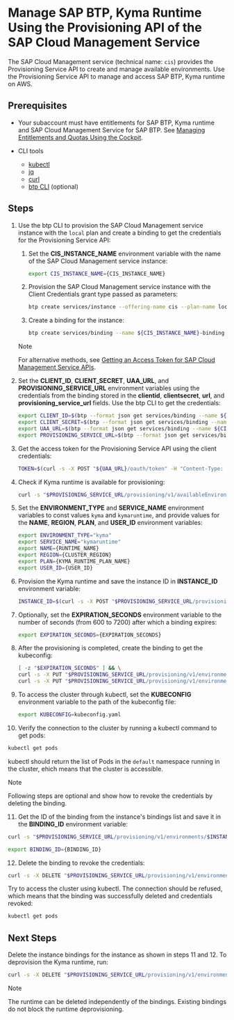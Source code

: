 # Manage SAP BTP, Kyma Runtime Using the Provisioning API of the SAP Cloud Management Service

The SAP Cloud Management service (technical name: `cis`) provides the Provisioning Service API to create and manage available environments. Use the Provisioning Service API to manage and access SAP BTP, Kyma runtime on AWS.

## Prerequisites
* Your subaccount must have entitlements for SAP BTP, Kyma runtime and SAP Cloud Management Service for SAP BTP. See [Managing Entitlements and Quotas Using the Cockpit](https://help.sap.com/docs/btp/sap-business-technology-platform/managing-entitlements-and-quotas-using-cockpit?&version=Cloud).

* CLI tools

  * [kubectl](https://kubernetes.io/docs/reference/kubectl/)
  * [jq](https://jqlang.github.io/jq/)
  * [curl](https://curl.se/)
  * [btp CLI](https://help.sap.com/docs/btp/sap-business-technology-platform/download-and-start-using-btp-cli-client?locale=en-US) (optional)

## Steps

1. Use the btp CLI to provision the SAP Cloud Management service instance with the `local` plan and create a binding to get the credentials for the Provisioning Service API:

   1. Set the **CIS_INSTANCE_NAME** environment variable with the name of the SAP Cloud Management service instance:
   
      ```bash
      export CIS_INSTANCE_NAME={CIS_INSTANCE_NAME}
      ```
   
   2. Provision the SAP Cloud Management service instance with the Client Credentials grant type passed as parameters:
   
      ```bash
      btp create services/instance --offering-name cis --plan-name local --name ${CIS_INSTANCE_NAME} --parameters {\"grantType\":\"clientCredentials\"}
      ```
      
   3. Create a binding for the instance:
   
      ```bash
      btp create services/binding --name ${CIS_INSTANCE_NAME}-binding --instance-name ${CIS_INSTANCE_NAME}
      ```

   > [!NOTE]
   > For alternative methods, see [Getting an Access Token for SAP Cloud Management Service APIs](https://help.sap.com/docs/btp/sap-business-technology-platform/getting-access-token-for-sap-cloud-management-service-apis?&version=Cloud).

2. Set the **CLIENT_ID**, **CLIENT_SECRET**, **UAA_URL**, and **PROVISIONING_SERVICE_URL** environment variables using the credentials from the binding stored in the **clientid**, **clientsecret**, **url**, and **provisioning_service_url** fields. Use the btp CLI to get the credentials:
   ```bash
   export CLIENT_ID=$(btp --format json get services/binding --name ${CIS_INSTANCE_NAME}-binding | jq -r '.credentials.uaa.clientid')
   export CLIENT_SECRET=$(btp --format json get services/binding --name ${CIS_INSTANCE_NAME}-binding | jq -r '.credentials.uaa.clientsecret')
   export UAA_URL=$(btp --format json get services/binding --name ${CIS_INSTANCE_NAME}-binding | jq -r '.credentials.uaa.url')
   export PROVISIONING_SERVICE_URL=$(btp --format json get services/binding --name ${CIS_INSTANCE_NAME}-binding | jq -r '.credentials.endpoints.provisioning_service_url')
   ```

3. Get the access token for the Provisioning Service API using the client credentials:

   ```bash
   TOKEN=$(curl -s -X POST "${UAA_URL}/oauth/token" -H "Content-Type: application/x-www-form-urlencoded" -u "${CLIENT_ID}:${CLIENT_SECRET}" --data-urlencode "grant_type=client_credentials" | jq -r '.access_token')
   ```

4. Check if Kyma runtime is available for provisioning:

   ```bash
   curl -s "$PROVISIONING_SERVICE_URL/provisioning/v1/availableEnvironments" -H "accept: application/json" -H "Authorization: bearer $TOKEN" | jq
   ```

5. Set the **ENVIRONMENT_TYPE** and **SERVICE_NAME** environment variables to const values `kyma` and `kymaruntime`, and provide values for the **NAME**, **REGION**, **PLAN**, and **USER_ID** environment variables:

   ```bash
   export ENVIRONMENT_TYPE="kyma"
   export SERVICE_NAME="kymaruntime"
   export NAME={RUNTIME_NAME}
   export REGION={CLUSTER_REGION}
   export PLAN={KYMA_RUNTIME_PLAN_NAME}
   export USER_ID={USER_ID}
   ```

6. Provision the Kyma runtime and save the instance ID in **INSTANCE_ID** environment variable:

   ```bash
   INSTANCE_ID=$(curl -s -X POST "$PROVISIONING_SERVICE_URL/provisioning/v1/environments" -H "accept: application/json" -H "Authorization: bearer $TOKEN" -H "Content-Type: application/json" -d "{\"environmentType\":\"$ENVIRONMENT_TYPE\",\"parameters\":{\"name\":\"$NAME\",\"region\":\"$REGION\"},\"planName\":\"$PLAN\",\"serviceName\":\"$SERVICE_NAME\",\"user\":\"$USER_ID\"}" | jq -r '.id')
   ```

7. Optionally, set the **EXPIRATION_SECONDS** environment variable to the number of seconds (from 600 to 7200) after which a binding expires:

   ```bash
   export EXPIRATION_SECONDS={EXPIRATION_SECONDS}
   ```

8. After the provisioning is completed, create the binding to get the kubeconfig:

   ```bash
   [ -z "$EXPIRATION_SECONDS" ] && \
   curl -s -X PUT "$PROVISIONING_SERVICE_URL/provisioning/v1/environments/$INSTANCE_ID/bindings" -H "accept: application/json" -H "Authorization: bearer $TOKEN" | jq -r '.credentials.kubeconfig' > kubeconfig.yaml || \
   curl -s -X PUT "$PROVISIONING_SERVICE_URL/provisioning/v1/environments/$INSTANCE_ID/bindings" -H "accept: application/json" -H "Authorization: bearer $TOKEN" -H "Content-Type: application/json" -d "{\"parameters\":{\"expiration_seconds\":$EXPIRATION_SECONDS}}" | jq -r '.credentials.kubeconfig' > kubeconfig.yaml
   ```

9. To access the cluster through kubectl, set the **KUBECONFIG** environment variable to the path of the kubeconfig file:

   ```bash
   export KUBECONFIG=kubeconfig.yaml
   ```

10. Verify the connection to the cluster by running a kubectl command to get pods:

   ```bash
   kubectl get pods
   ```

   kubectl should return the list of Pods in the `default` namespace running in the cluster, ehich means that the cluster is accessible.

> [!NOTE]
> Following steps are optional and show how to revoke the credentials by deleting the binding.

11. Get the ID of the binding from the instance's bindings list and save it in the **BINDING_ID** environment variable:

   ```bash
   curl -s "$PROVISIONING_SERVICE_URL/provisioning/v1/environments/$INSTANCE_ID/bindings" -H "accept: application/json" -H "Authorization: bearer $TOKEN"
   ```
   
   ```bash
   export BINDING_ID={BINDING_ID}
   ```

12. Delete the binding to revoke the credentials:

   ```bash
   curl -s -X DELETE "$PROVISIONING_SERVICE_URL/provisioning/v1/environments/$INSTANCE_ID/bindings/$BINDING_ID" -H "accept: application/json" -H "Authorization: bearer $TOKEN"
   ```

   Try to access the cluster using kubectl. The connection should be refused, which means that the binding was successfully deleted and credentials revoked:

   ```bash
   kubectl get pods
   ```

## Next Steps

Delete the instance bindings for the instance as shown in steps 11 and 12. To deprovision the Kyma runtime, run:

   ```bash
   curl -s -X DELETE "$PROVISIONING_SERVICE_URL/provisioning/v1/environments/$INSTANCE_ID" -H "accept: application/json" -H "Authorization: bearer $TOKEN"
   ```

> [!NOTE]
> The runtime can be deleted independently of the bindings. Existing bindings do not block the runtime deprovisioning.
